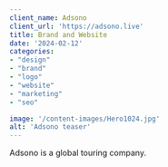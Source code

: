 ```yaml
---
client_name: Adsono
client_url: 'https://adsono.live'
title: Brand and Website
date: '2024-02-12'
categories:
- "design"
- "brand"
- "logo"
- "website"
- "marketing"
- "seo"

image: '/content-images/Hero1024.jpg'
alt: 'Adsono teaser'
---
```


Adsono is a global touring company.
